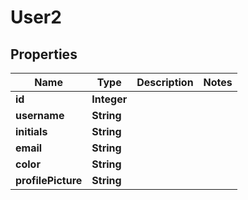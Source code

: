 

# User2


## Properties

| Name | Type | Description | Notes |
|------------ | ------------- | ------------- | -------------|
|**id** | **Integer** |  |  |
|**username** | **String** |  |  |
|**initials** | **String** |  |  |
|**email** | **String** |  |  |
|**color** | **String** |  |  |
|**profilePicture** | **String** |  |  |



